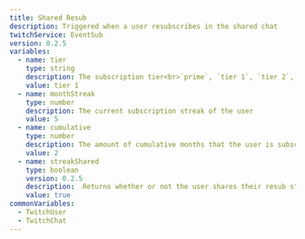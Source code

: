 ```yaml
---
title: Shared Resub
description: Triggered when a user resubscribes in the shared chat
twitchService: EventSub
version: 0.2.5
variables:
  - name: tier
    type: string
    description: The subscription tier<br>`prime`, `tier 1`, `tier 2`, `tier 3`
    value: tier 1
  - name: monthStreak
    type: number
    description: The current subscription streak of the user
    value: 5
  - name: cumulative
    type: number
    description: The amount of cumulative months that the user is subscribed for
    value: 2
  - name: streakShared
    type: boolean
    version: 0.2.5
    description:  Returns whether or not the user shares their resub streak.
    value: true
commonVariables:
  - TwitchUser
  - TwitchChat
---
```

